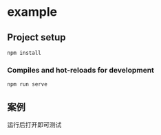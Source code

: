 # example

## Project setup
```
npm install
```

### Compiles and hot-reloads for development
```
npm run serve
```

## 案例
运行后打开即可测试
